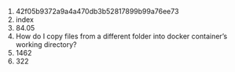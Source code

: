1. 42f05b9372a9a4a470db3b52817899b99a76ee73
2. index
3. 84.05
4. How do I copy files from a different folder into docker container’s working directory?
5. 1462
6. 322